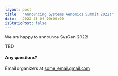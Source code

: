 ```yaml
---
layout: post
title:  "Announcing Systems Genomics Summit 2022!"
date:   2022-03-04 09:00:00
isStaticPost: false
---
```

We are happy to announce SysGen 2022!

TBD

#### Any questions? 
Email organizers at [some_email.gmail.com](mailto:devfest@gdg.org.ua)